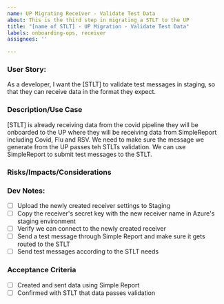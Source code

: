 ```yaml
---
name: UP Migrating Receiver - Validate Test Data
about: This is the third step in migrating a STLT to the UP 
title: "[name of STLT] - UP Migration - Validate Test Data"
labels: onboarding-ops, receiver
assignees: ''

---
```


### User Story:
As a developer, I want the [STLT] to validate test messages in staging, so that they can receive data in the format they expect.

### Description/Use Case
[STLT] is already receiving data from the covid pipeline they will be onboarded to the UP where they will be receiving data from SimpleReport including Covid, Flu and RSV. We need to make sure the message we generate from the UP passes teh STLTs validation. We can use SimpleReport to submit test messages to the STLT.


### Risks/Impacts/Considerations


### Dev Notes:

- [ ] Upload the newly created receiver settings to Staging
- [ ] Copy the receiver's secret key with the new receiver name in Azure's staging environment
- [ ] Verify we can connect to the newly created receiver
- [ ] Send a test message through Simple Report and make sure it gets routed to the STLT
- [ ] Send test messages according to the STLT needs

### Acceptance Criteria 
- [ ] Created and sent data using Simple Report
- [ ] Confirmed with STLT that data passes validation 
